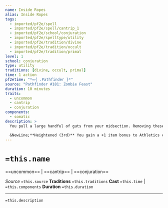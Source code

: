 ```yaml
---
name: Inside Ropes
alias: Inside Ropes
tags:
  - imported/pf2e/spell
  - imported/pf2e/spell/cantrip_1
  - imported/pf2e/school/conjuration
  - imported/pf2e/spelltype/utility
  - imported/pf2e/tradition/divine
  - imported/pf2e/tradition/occult
  - imported/pf2e/tradition/primal
level: 1
school: conjuration
type: utility
traditions: [divine, occult, primal]
time: 1 action
pf2etime: "*⬻{ .Pathfinder }*"
source: "Pathfinder #181: Zombie Feast"
duration: 10 minutes
traits:
  - uncommon
  - cantrip
  - conjuration
components:
  - somatic
description: >
  You pull a large handful of guts from your midsection. Removing these guts doesn't harm you. You can use the guts as 50 feet of rope to help you Climb, and they help attach you to a wall. You move half as quickly as usual while climbing with your guts (minimum 5 feet), but you can attempt a DC 5 Flat check check whenever you critically fail to prevent a fall. Other creatures can use your guts to climb like a squishy rope, but the guts don't help anyone but you attach to a wall. If you let go of your guts or your guts are damaged, the spell ends.

  &NewLine;**Heightened (3rd)** You gain a +1 item bonus to Athletics checks to Climb while using your guts.
---
```

# `=this.name`
==uncommon== | ==cantrip== | ==conjuration==

*Source* `=this.source`
**Traditions** `=this.traditions`
**Cast** `=this.time` | `=this.components`
**Duration** `=this.duration`

***
`=this.description`
